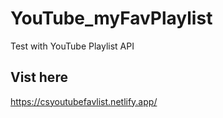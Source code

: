 # YouTube_myFavPlaylist
Test with YouTube Playlist API

## Vist here
https://csyoutubefavlist.netlify.app/
